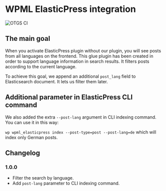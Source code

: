 # WPML ElasticPress integration

![OTGS CI](https://github.com/OnTheGoSystems/wpml-elasticpress/workflows/OTGS%20CI/badge.svg)

## The main goal

When you activate ElasticPress plugin without our plugin, you will see posts from all languages on the frontend.
This glue plugin has been created in order to support language information in search results.
It filters posts according to the current language.

To achieve this goal, we append an additional `post_lang` field to Elasticsearch document. 
It lets us filter them later.

## Additional parameter in ElasticPress CLI command

We also added the extra `--post-lang` argument in CLI indexing command.
You can use it in this way:

`wp wpml_elasticpress index --post-type=post --post-lang=de` which will index only German posts.

## Changelog

### 1.0.0

- Filter the search by language.
- Add `post-lang` parameter to CLI indexing command.